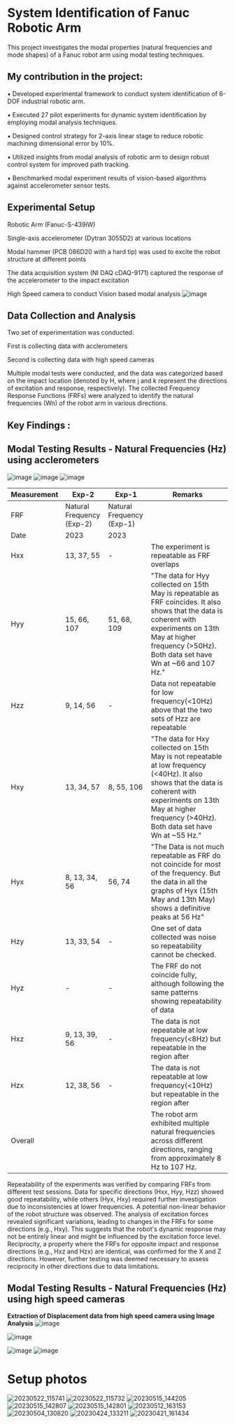 # System Identification of Fanuc Robotic Arm 

This project investigates the modal properties (natural frequencies and mode shapes) of a Fanuc robot arm using modal testing techniques. 

## My contribution in the project:
▪ Developed experimental framework to conduct system identification of 6-DOF industrial robotic arm.

▪ Executed 27 pilot experiments for dynamic system identification by employing modal analysis techniques.

▪ Designed control strategy for 2-axis linear stage to reduce robotic machining dimensional error by 10%.

▪ Utilized insights from modal analysis of robotic arm to design robust control system for improved path tracking.

▪ Benchmarked modal experiment results of vision-based algorithms against accelerometer sensor tests.


## Experimental Setup
Robotic Arm (Fanuc-S-439iW)

Single-axis accelerometer (Dytran 3055D2) at various locations

Modal hammer (PCB 086D20 with a hard tip) was used to excite the robot structure at different points

The data acquisition system (NI DAQ cDAQ-9171) captured the response of the accelerometer to the impact excitation

High Speed camera to conduct Vision based modal analysis
![image](https://github.com/ashutoshpanpalia/System_identification/assets/43078289/38d5a8e7-b210-449d-89bf-a009eb269730)


## Data Collection and Analysis

Two set of experimentation was conducted:

First is collecting data with acclerometers 

Second is collecting data with high speed cameras


Multiple modal tests were conducted, and the data was categorized based on the impact location (denoted by H<jk>, where j and k represent the directions of excitation and response, respectively). The collected Frequency Response Functions (FRFs) were analyzed to identify the natural frequencies (Wn) of the robot arm in various directions.

## Key Findings :



## Modal Testing Results - Natural Frequencies (Hz) using acclerometers
![image](https://github.com/ashutoshpanpalia/System_identification/assets/43078289/d3c2a5b3-38bf-42e7-a2e6-d1abfe62778d)
![image](https://github.com/ashutoshpanpalia/System_identification/assets/43078289/462e1424-5ee6-4c1f-892e-cfc342d180eb)
![image](https://github.com/ashutoshpanpalia/System_identification/assets/43078289/ef4af271-284c-4e69-aa13-f7556864735f)




| Measurement | **Exp-2** | **Exp-1** | **Remarks** |
|---|---|---|---|
| FRF | Natural Frequency (Exp-2) | Natural Frequency (Exp-1) |  |
| Date | 2023 | 2023 |  |
| Hxx | 13, 37, 55 | - | The experiment is repeatable as FRF overlaps |
| Hyy | 15, 66, 107 | 51, 68, 109 | "The data for Hyy collected on 15th May is repeatable as FRF coincides. It also shows that the data is coherent with experiments on 13th May at higher frequency (>50Hz). Both data set have Wn at ~66 and 107 Hz." |
| Hzz | 9, 14, 56 | - | Data not repeatable for low frequency(<10Hz) above that the two sets of Hzz are repeatable |
| Hxy | 13, 34, 57 | 8, 55, 106 | "The data for Hxy collected on 15th May is not repeatable at low frequency (<40Hz). It also shows that the data is coherent with experiments on 13th May at higher frequency (>40Hz). Both data set have Wn at ~55 Hz." |
| Hyx | 8, 13, 34, 56 | 56, 74 | "The Data is not much repeatable as FRF do not coincide for most of the frequency. But the data in all the graphs of Hyx (15th May and 13th May) shows a definitive peaks at 56 Hz" |
| Hzy | 13, 33, 54 | - | One set of data collected was noise so repeatability cannot be checked. |
| Hyz | - | - | The FRF do not coincide fully, although following the same patterns showing repeatability of data|
| Hxz | 9, 13, 39, 56 | - | The data is not repeatable at low frequency(<8Hz) but repeatable in the region after |
| Hzx | 12, 38, 56 | - | The data is not repeatable at low frequency(<10Hz) but repeatable in the region after |
| Overall |  |  | The robot arm exhibited multiple natural frequencies across different directions, ranging from approximately 8 Hz to 107 Hz. |

Repeatability of the experiments was verified by comparing FRFs from different test sessions. Data for specific directions (Hxx, Hyy, Hzz) showed good repeatability, while others (Hyx, Hxy) required further investigation due to inconsistencies at lower frequencies.
A potential non-linear behavior of the robot structure was observed. The analysis of excitation forces revealed significant variations, leading to changes in the FRFs for some directions (e.g., Hxy). This suggests that the robot's dynamic response may not be entirely linear and might be influenced by the excitation force level.
Reciprocity, a property where the FRFs for opposite impact and response directions (e.g., Hxz and Hzx) are identical, was confirmed for the X and Z directions. However, further testing was deemed necessary to assess reciprocity in other directions due to data limitations.


## Modal Testing Results - Natural Frequencies (Hz) using high speed cameras
**Extraction of Displacement data from high speed camera using Image Analysis**
![image](https://github.com/ashutoshpanpalia/System_identification/assets/43078289/d060af97-e2ea-4f91-b569-c041b0568477)

![image](https://github.com/ashutoshpanpalia/System_identification/assets/43078289/ac5856b7-43af-428d-8dd3-b0f1b24da2aa)

![image](https://github.com/ashutoshpanpalia/System_identification/assets/43078289/8394b08e-41be-4782-9bac-d326ba1c9697)
![image](https://github.com/ashutoshpanpalia/System_identification/assets/43078289/927fd215-c632-42b7-b13f-a80f061dea09)


# Setup photos

![20230522_115741](https://github.com/ashutoshpanpalia/System_identification/assets/43078289/a95adf91-75d1-43be-a6f9-268d99835407)
![20230522_115732](https://github.com/ashutoshpanpalia/System_identification/assets/43078289/7c908e7f-5c53-4bdd-80b8-8ea252542495)
![20230515_144205](https://github.com/ashutoshpanpalia/System_identification/assets/43078289/dc21a68c-0440-44e6-ada3-a9d90d373d8e)
![20230515_142807](https://github.com/ashutoshpanpalia/System_identification/assets/43078289/e75e0ddd-8f4b-4d1b-94a5-f3a1cc8cb24a)
![20230515_142801](https://github.com/ashutoshpanpalia/System_identification/assets/43078289/5e8ed96f-986d-4242-9b7d-dbccd9e2f337)
![20230512_163153](https://github.com/ashutoshpanpalia/System_identification/assets/43078289/0a7ad742-cdb2-4d04-a3c8-5cc5f59d281a)
![20230504_130820](https://github.com/ashutoshpanpalia/System_identification/assets/43078289/9c8a464a-f45d-4a1d-a72d-f53a3390f002)
![20230424_133211](https://github.com/ashutoshpanpalia/System_identification/assets/43078289/7e976538-0a21-4d9e-b96e-a29b2a844abe)
![20230421_161434](https://github.com/ashutoshpanpalia/System_identification/assets/43078289/973c2515-d9ca-4cba-8370-1435894c9743)



